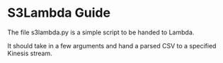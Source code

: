 # S3Lambda Guide

The file s3lambda.py is a simple script to be handed to Lambda.

It should take in a few arguments and hand a parsed CSV to a specified Kinesis stream.
